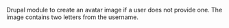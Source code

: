 Drupal module to create an avatar image if a user does not provide one. The image contains two letters from the username.